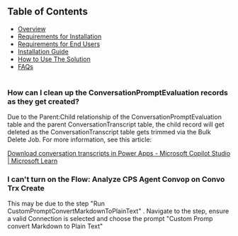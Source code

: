 ## Table of Contents
- [Overview](../README.md#overview)
- [Requirements for Installation](requirements-for-installation.md)
- [Requirements for End Users](requirements-for-end-users.md)
- [Installation Guide](installation.md)
- [How to Use The Solution](howtousereporting.md)
- [FAQs](faq.md)
<br><br>

### How can I clean up the ConversationPromptEvaluation records as they get created?

Due to the Parent:Child relationship of the ConversationPromptEvaluation table and the parent ConversationTranscript table, the child record will get deleted as the ConversationTranscript table gets trimmed via the Bulk Delete Job. For more information, see this article:

[Download conversation transcripts in Power Apps - Microsoft Copilot Studio | Microsoft Learn](https://learn.microsoft.com/en-us/microsoft-copilot-studio/analytics-transcripts-powerapps#change-the-default-retention-period)

### I can't turn on the Flow: Analyze CPS Agent Convop on Convo Trx Create
This may be due to the step "Run CustomPromptConvertMarkdownToPlainText" . Navigate to the step, ensure a valid Connection is selected and choose the prompt "Custom Promp convert Markdown to Plain Text"
